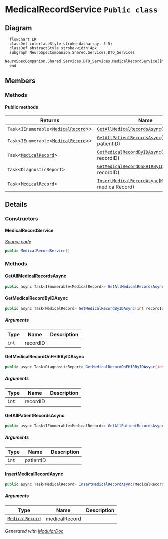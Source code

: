 # MedicalRecordService `Public class`

## Diagram
```mermaid
  flowchart LR
  classDef interfaceStyle stroke-dasharray: 5 5;
  classDef abstractStyle stroke-width:4px
  subgraph NeuroSpecCompanion.Shared.Services.DTO_Services
  NeuroSpecCompanion.Shared.Services.DTO_Services.MedicalRecordService[[MedicalRecordService]]
  end
```

## Members
### Methods
#### Public  methods
| Returns | Name |
| --- | --- |
| `Task`&lt;`IEnumerable`&lt;[`MedicalRecord`](../../../../neurospec/shared/models/dto/MedicalRecord.md)&gt;&gt; | [`GetAllMedicalRecordsAsync`](#getallmedicalrecordsasync)() |
| `Task`&lt;`IEnumerable`&lt;[`MedicalRecord`](../../../../neurospec/shared/models/dto/MedicalRecord.md)&gt;&gt; | [`GetAllPatientRecordsAsync`](#getallpatientrecordsasync)(`int` patientID) |
| `Task`&lt;[`MedicalRecord`](../../../../neurospec/shared/models/dto/MedicalRecord.md)&gt; | [`GetMedicalRecordByIDAsync`](#getmedicalrecordbyidasync)(`int` recordID) |
| `Task`&lt;`DiagnosticReport`&gt; | [`GetMedicalRecordOnFHIRByIDAsync`](#getmedicalrecordonfhirbyidasync)(`int` recordID) |
| `Task`&lt;[`MedicalRecord`](../../../../neurospec/shared/models/dto/MedicalRecord.md)&gt; | [`InsertMedicalRecordAsync`](#insertmedicalrecordasync)([`MedicalRecord`](../../../../neurospec/shared/models/dto/MedicalRecord.md) medicalRecord) |

## Details
### Constructors
#### MedicalRecordService
[*Source code*](https://github.com///blob//NeuroSpec.Shared/Services/DTO_Services/MedicalRecordService.cs#L17)
```csharp
public MedicalRecordService()
```

### Methods
#### GetAllMedicalRecordsAsync
```csharp
public async Task<IEnumerable<MedicalRecord>> GetAllMedicalRecordsAsync()
```

#### GetMedicalRecordByIDAsync
```csharp
public async Task<MedicalRecord> GetMedicalRecordByIDAsync(int recordID)
```
##### Arguments
| Type | Name | Description |
| --- | --- | --- |
| `int` | recordID |   |

#### GetMedicalRecordOnFHIRByIDAsync
```csharp
public async Task<DiagnosticReport> GetMedicalRecordOnFHIRByIDAsync(int recordID)
```
##### Arguments
| Type | Name | Description |
| --- | --- | --- |
| `int` | recordID |   |

#### GetAllPatientRecordsAsync
```csharp
public async Task<IEnumerable<MedicalRecord>> GetAllPatientRecordsAsync(int patientID)
```
##### Arguments
| Type | Name | Description |
| --- | --- | --- |
| `int` | patientID |   |

#### InsertMedicalRecordAsync
```csharp
public async Task<MedicalRecord> InsertMedicalRecordAsync(MedicalRecord medicalRecord)
```
##### Arguments
| Type | Name | Description |
| --- | --- | --- |
| [`MedicalRecord`](../../../../neurospec/shared/models/dto/MedicalRecord.md) | medicalRecord |   |

*Generated with* [*ModularDoc*](https://github.com/hailstorm75/ModularDoc)

